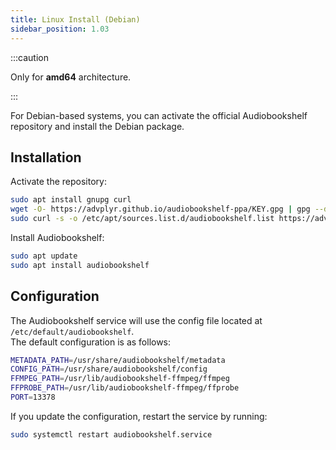 ```yaml
---
title: Linux Install (Debian)
sidebar_position: 1.03
---
```


:::caution

Only for **amd64** architecture.

:::

For Debian-based systems, you can activate the official Audiobookshelf repository and install the Debian package.

## Installation

Activate the repository:

```bash
sudo apt install gnupg curl
wget -O- https://advplyr.github.io/audiobookshelf-ppa/KEY.gpg | gpg --dearmor | sudo tee /etc/apt/trusted.gpg.d/adb-archive-keyring.gpg
sudo curl -s -o /etc/apt/sources.list.d/audiobookshelf.list https://advplyr.github.io/audiobookshelf-ppa/audiobookshelf.list
```

Install Audiobookshelf:

```bash
sudo apt update
sudo apt install audiobookshelf
```

## Configuration

The Audiobookshelf service will use the config file located at `/etc/default/audiobookshelf`.  
The default configuration is as follows:

```bash
METADATA_PATH=/usr/share/audiobookshelf/metadata
CONFIG_PATH=/usr/share/audiobookshelf/config
FFMPEG_PATH=/usr/lib/audiobookshelf-ffmpeg/ffmpeg
FFPROBE_PATH=/usr/lib/audiobookshelf-ffmpeg/ffprobe
PORT=13378
```

If you update the configuration, restart the service by running:

```bash
sudo systemctl restart audiobookshelf.service
```
